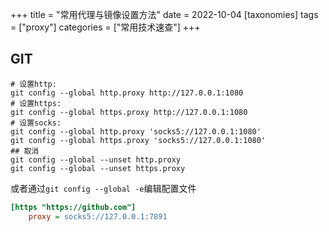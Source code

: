+++
title = "常用代理与镜像设置方法"
date = 2022-10-04
[taxonomies]
tags = ["proxy"]
categories = ["常用技术速查"]
+++

## GIT

```
# 设置http:
git config --global http.proxy http://127.0.0.1:1080
# 设置https:
git config --global https.proxy http://127.0.0.1:1080
# 设置socks:
git config --global http.proxy 'socks5://127.0.0.1:1080'
git config --global https.proxy 'socks5://127.0.0.1:1080'
## 取消
git config --global --unset http.proxy
git config --global --unset https.proxy
```

或者通过`git config --global -e`编辑配置文件

```ini
[https "https://github.com"]
	proxy = socks5://127.0.0.1:7891
```
